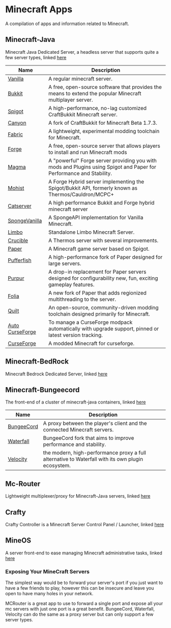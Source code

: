 # Minecraft Apps

A compilation of apps and information related to Minecraft.

## Minecraft-Java

Minecraft Java Dedicated Server, a headless server that supports quite a few server types, linked [here](https://truecharts.org/charts/stable/minecraft-java)

| Name                                                            | Description                                                                                                         |
|-----------------------------------------------------------------|---------------------------------------------------------------------------------------------------------------------|
| [Vanilla](https://www.minecraft.net/en-us)                      | A regular minecraft server.                                                                                         |
| [Bukkit](https://dev.bukkit.org/)                               | A free, open-source software that provides the means to extend the popular Minecraft multiplayer server.            |
| [Spigot](https://www.spigotmc.org/)                             | A high-performance, no-lag customized CraftBukkit Minecraft server.                                                 |
| [Canyon](https://github.com/canyonmodded/canyon)                | A fork of CraftBukkit for Minecraft Beta 1.7.3.                                                                     |
| [Fabric](https://fabricmc.net/)                                 | A lightweight, experimental modding toolchain for Minecraft.                                                        |
| [Forge](http://www.minecraftforge.net/)                         | A free, open-source server that allows players to install and run Minecraft mods                                    |
| [Magma](https://magmafoundation.org/)                           | A "powerful" Forge server providing you with mods and Plugins using Spigot and Paper for Performance and Stability. |
| [Mohist](https://github.com/MohistMC/Mohist)                    | A Forge Hybrid server implementing the Spigot/Bukkit API, formerly known as Thermos/Cauldron/MCPC+                  |
| [Catserver](https://catmc.org/)                                 | A high performance Bukkit and Forge hybrid minecraft server                                                         |
| [SpongeVanilla](https://github.com/SpongePowered/SpongeVanilla) | A SpongeAPI implementation for Vanilla Minecraft.                                                                   |
| [Limbo](https://github.com/LOOHP/Limbo)                         | Standalone Limbo Minecraft Server.                                                                                  |
| [Crucible](https://github.com/CrucibleMC/Crucible)              | A Thermos server with several improvements.                                                                         |
| [Paper](https://papermc.io/)                                    | A Minecraft game server based on Spigot.                                                                            |
| [Pufferfish](https://github.com/pufferfish-gg/Pufferfish)       | A high-performance fork of Paper designed for large servers.                                                        |
| [Purpur](https://purpurmc.org/)                                 | A drop-in replacement for Paper servers designed for configurability new, fun, exciting gameplay features.          |
| [Folia](https://papermc.io/software/folia)                      | A new fork of Paper that adds regionized multithreading to the server.                                              |
| [Quilt](https://quiltmc.org/)                                   | An open-source, community-driven modding toolchain designed primarily for Minecraft.                                |
| [Auto CurseForge](https://www.curseforge.com/)                  | To manage a CurseForge modpack automatically with upgrade support, pinned or latest version tracking.               |
| [CurseForge](https://www.curseforge.com/)                       | A modded Minecraft for curseforge.                                                                                  |

## Minecraft-BedRock

Minecraft Bedrock Dedicated Server, linked [here](https://truecharts.org/charts/stable/minecraft-bedrock)

## Minecraft-Bungeecord

The front-end of a cluster of minecraft-java containers, linked [here](https://truecharts.org/charts/stable/minecraft-bungeecord)

| Name                                                            | Description                                                                                                         |
|-----------------------------------------------------------------|---------------------------------------------------------------------------------------------------------------------|
| [BungeeCord](https://www.spigotmc.org/wiki/about-bungeecord/)   | A proxy between the player's client and the connected Minecraft servers.                                            |
| [Waterfall](https://github.com/PaperMC/Waterfall/)              | BungeeCord fork that aims to improve performance and stability.                                                     |
| [Velocity](https://papermc.io/software/velocity)                | the modern, high-performance proxy a full alternative to Waterfall with its own plugin ecosystem.                   |

## Mc-Router

Lightweight multiplexer/proxy for Minecraft-Java servers, linked [here](https://truecharts.org/charts/stable/mc-router/)

## Crafty

Crafty Controller is a Minecraft Server Control Panel / Launcher, linked [here](https://truecharts.org/charts/stable/crafty-4/)

## MineOS

A server front-end to ease managing Minecraft administrative tasks, linked [here](https://truecharts.org/charts/incubator/mineos)

### Exposing Your MineCraft Servers

The simplest way would be to forward your server's port if you just want to have a few friends to play, however this can be insecure and leave you open to have many holes in your network.

MCRouter is a great app to use to forward a single port and expose all your mc servers with just one port is a great benefit.
BungeeCord, Waterfall, Velocity can do the same as a proxy server but can only support a few server types.
